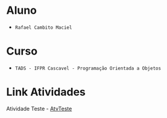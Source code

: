 # Aluno
* `Rafael Cambito Maciel` 

# Curso
* `TADS - IFPR Cascavel - Programação Orientada a Objetos`
  
# Link Atividades
Atividade Teste - [AtvTeste](https://github.com/RafaelCambito/POO_TADS_IFPR/blob/main/AtvTeste/Notebook/AtvTeste.ipynb)
